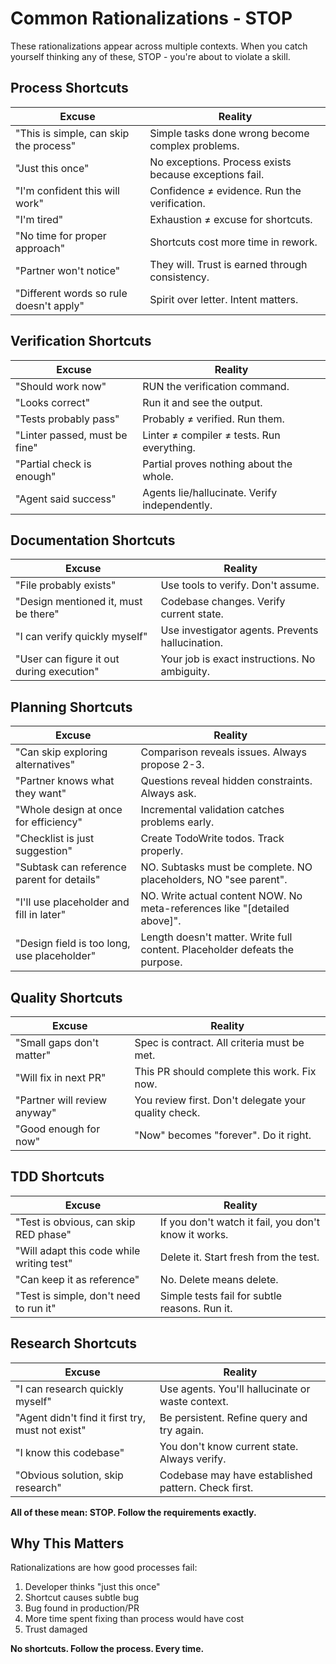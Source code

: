 # Common Rationalizations - STOP

These rationalizations appear across multiple contexts. When you catch yourself thinking any of these, STOP - you're about to violate a skill.

## Process Shortcuts

| Excuse | Reality |
|--------|---------|
| "This is simple, can skip the process" | Simple tasks done wrong become complex problems. |
| "Just this once" | No exceptions. Process exists because exceptions fail. |
| "I'm confident this will work" | Confidence ≠ evidence. Run the verification. |
| "I'm tired" | Exhaustion ≠ excuse for shortcuts. |
| "No time for proper approach" | Shortcuts cost more time in rework. |
| "Partner won't notice" | They will. Trust is earned through consistency. |
| "Different words so rule doesn't apply" | Spirit over letter. Intent matters. |

## Verification Shortcuts

| Excuse | Reality |
|--------|---------|
| "Should work now" | RUN the verification command. |
| "Looks correct" | Run it and see the output. |
| "Tests probably pass" | Probably ≠ verified. Run them. |
| "Linter passed, must be fine" | Linter ≠ compiler ≠ tests. Run everything. |
| "Partial check is enough" | Partial proves nothing about the whole. |
| "Agent said success" | Agents lie/hallucinate. Verify independently. |

## Documentation Shortcuts

| Excuse | Reality |
|--------|---------|
| "File probably exists" | Use tools to verify. Don't assume. |
| "Design mentioned it, must be there" | Codebase changes. Verify current state. |
| "I can verify quickly myself" | Use investigator agents. Prevents hallucination. |
| "User can figure it out during execution" | Your job is exact instructions. No ambiguity. |

## Planning Shortcuts

| Excuse | Reality |
|--------|---------|
| "Can skip exploring alternatives" | Comparison reveals issues. Always propose 2-3. |
| "Partner knows what they want" | Questions reveal hidden constraints. Always ask. |
| "Whole design at once for efficiency" | Incremental validation catches problems early. |
| "Checklist is just suggestion" | Create TodoWrite todos. Track properly. |
| "Subtask can reference parent for details" | NO. Subtasks must be complete. NO placeholders, NO "see parent". |
| "I'll use placeholder and fill in later" | NO. Write actual content NOW. No meta-references like "[detailed above]". |
| "Design field is too long, use placeholder" | Length doesn't matter. Write full content. Placeholder defeats the purpose. |

## Quality Shortcuts

| Excuse | Reality |
|--------|---------|
| "Small gaps don't matter" | Spec is contract. All criteria must be met. |
| "Will fix in next PR" | This PR should complete this work. Fix now. |
| "Partner will review anyway" | You review first. Don't delegate your quality check. |
| "Good enough for now" | "Now" becomes "forever". Do it right. |

## TDD Shortcuts

| Excuse | Reality |
|--------|---------|
| "Test is obvious, can skip RED phase" | If you don't watch it fail, you don't know it works. |
| "Will adapt this code while writing test" | Delete it. Start fresh from the test. |
| "Can keep it as reference" | No. Delete means delete. |
| "Test is simple, don't need to run it" | Simple tests fail for subtle reasons. Run it. |

## Research Shortcuts

| Excuse | Reality |
|--------|---------|
| "I can research quickly myself" | Use agents. You'll hallucinate or waste context. |
| "Agent didn't find it first try, must not exist" | Be persistent. Refine query and try again. |
| "I know this codebase" | You don't know current state. Always verify. |
| "Obvious solution, skip research" | Codebase may have established pattern. Check first. |

**All of these mean: STOP. Follow the requirements exactly.**

## Why This Matters

Rationalizations are how good processes fail:
1. Developer thinks "just this once"
2. Shortcut causes subtle bug
3. Bug found in production/PR
4. More time spent fixing than process would have cost
5. Trust damaged

**No shortcuts. Follow the process. Every time.**
